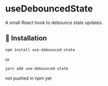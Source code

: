 # useDebouncedState

A small React hook to debounce state updates.

## 🚀 Installation

```bash
npm install use-debounced-state

```
or
```bash
yarn add use-debounced-state

```
not pushed in npm yet
